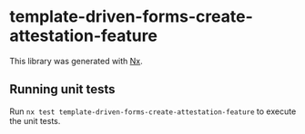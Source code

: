 # template-driven-forms-create-attestation-feature

This library was generated with [Nx](https://nx.dev).

## Running unit tests

Run `nx test template-driven-forms-create-attestation-feature` to execute the unit tests.
